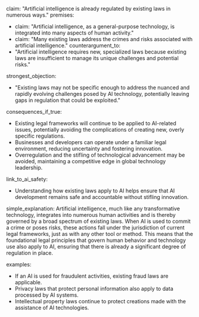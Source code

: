 claim: "Artificial intelligence is already regulated by existing laws in numerous ways."
premises:
  - claim: "Artificial intelligence, as a general-purpose technology, is integrated into many aspects of human activity."
  - claim: "Many existing laws address the crimes and risks associated with artificial intelligence."
counterargument_to:
  - "Artificial intelligence requires new, specialized laws because existing laws are insufficient to manage its unique challenges and potential risks."

strongest_objection:
  - "Existing laws may not be specific enough to address the nuanced and rapidly evolving challenges posed by AI technology, potentially leaving gaps in regulation that could be exploited."

consequences_if_true:
  - Existing legal frameworks will continue to be applied to AI-related issues, potentially avoiding the complications of creating new, overly specific regulations.
  - Businesses and developers can operate under a familiar legal environment, reducing uncertainty and fostering innovation.
  - Overregulation and the stifling of technological advancement may be avoided, maintaining a competitive edge in global technology leadership.

link_to_ai_safety:
  - Understanding how existing laws apply to AI helps ensure that AI development remains safe and accountable without stifling innovation.

simple_explanation:
  Artificial intelligence, much like any transformative technology, integrates into numerous human activities and is thereby governed by a broad spectrum of existing laws. When AI is used to commit a crime or poses risks, these actions fall under the jurisdiction of current legal frameworks, just as with any other tool or method. This means that the foundational legal principles that govern human behavior and technology use also apply to AI, ensuring that there is already a significant degree of regulation in place.

examples:
  - If an AI is used for fraudulent activities, existing fraud laws are applicable.
  - Privacy laws that protect personal information also apply to data processed by AI systems.
  - Intellectual property laws continue to protect creations made with the assistance of AI technologies.
